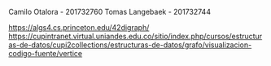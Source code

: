 Camilo Otalora - 201732760
Tomas Langebaek - 201732744


https://algs4.cs.princeton.edu/42digraph/
https://cupintranet.virtual.uniandes.edu.co/sitio/index.php/cursos/estructuras-de-datos/cupi2collections/estructuras-de-datos/grafo/visualizacion-codigo-fuente/vertice